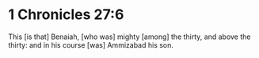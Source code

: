 # 1 Chronicles 27:6

This [is that] Benaiah, [who was] mighty [among] the thirty, and above the thirty: and in his course [was] Ammizabad his son.